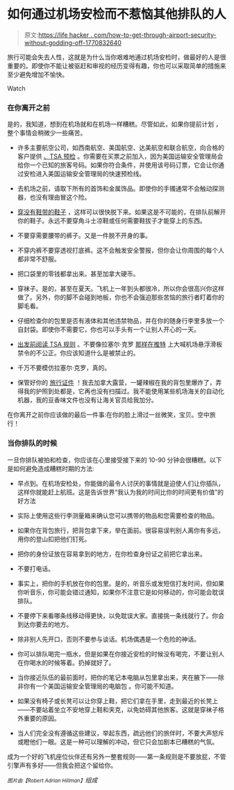 # 如何通过机场安检而不惹恼其他排队的人

> 原文:[https://life hacker . com/how-to-get-through-airport-security-without-godding-off-1770832640](https://lifehacker.com/how-to-get-through-airport-security-without-pissing-off-1770832640)

旅行可能会失去人性，这就是为什么当你艰难地通过机场安检时，做最好的人是很重要的。即使你不能让被驱赶和审视的经历变得有趣，你也可以采取简单的措施来至少避免增加不愉快。

Watch

### 在你离开之前

是的，我知道，想到在机场就和在机场一样糟糕。尽管如此，如果你提前计划 ，整个事情会稍微少一些痛苦。

*   许多主要航空公司，如西南航空、美国航空、达美航空和联合航空，向合格的客户提供 [、TSA 预检](https://www.tsa.gov/tsa-precheck) 。你需要在买票之前加入，因为美国运输安全管理局会给你一个已知的旅客号码。如果你符合条件，并使用该号码订票，它会让你通过安检进入美国运输安全管理局的快速预检线。
*   去机场之前，请取下所有的首饰和金属饰品。即使你的手镯通常不会触动探测器，也没有理由冒这个险。

*   [穿没有鞋带的鞋子](http://jezebel.com/how-to-dress-for-the-tsa-5705228#_ga=1.136777077.410417895.1430444016) ，这样可以很快脱下来。如果这是不可能的，在排队前解开你的鞋子。永远不要穿角斗士凉鞋或任何需要鞋拔子才能穿上的东西。
*   不要穿需要腰带的裤子。又是一件脱不开身的事。
*   不穿内裤不要穿透视打底裤。这不会触发安全警报，但你会让你周围的每个人都非常不舒服。
*   把口袋里的零钱都拿出来。甚至加拿大硬币。

*   穿袜子。是的，甚至在夏天。飞机上一年到头都很冷，所以你会很高兴你这样做了。另外，你的脚不会碰到地板，你也不会强迫那些苦恼的旅行者盯着你的脚毛看。
*   仔细检查你的包里是否有液体和其他违禁物品，并在你的随身行李里多放一个自封袋。即使你不需要它，你也可以手头有一个让别人开心的一天。
*   [出发前阅读 TSA 规则](https://www.tsa.gov/travel/travel-tips) 。不要像拉塞尔·克罗 [那样在推特](http://gizmodo.com/russell-crowe-came-up-with-a-much-better-name-for-hover-1750090517) 上大喊机场悬浮滑板禁令的不公正。你应该知道什么是被禁止的。

*   千万不要模仿拉塞尔·克罗，真的。
*   保管好你的 [旅行证件](http://lifehacker.com/the-travel-documents-you-need-to-get-in-order-and-when-1586319668#_ga=1.215916626.410417895.1430444016) ！我去加拿大露营，一罐辣椒在我的背包里爆炸了，弄得我的护照到处都是，它再也没有扫描过。我不能使用某些机场海关的自动化机器，我的豆香味文件也没有让海关官员给我加分。

在你离开之前你应该做的最后一件事:在你的脸上滑过一丝微笑，宝贝。空中旅行！

### 当你排队的时候

一旦你排队被拍和检查，你应该在心里接受接下来的 10-90 分钟会很糟糕。以下是如何避免造成糟糕时期的方法:

*   早点到。在机场安检处，你能做的最令人讨厌的事情就是迫使人们让你插队，这样你就能赶上航班。这是告诉世界“我认为我的时间比你的时间更有价值”的好方法
*   实际上使用这些行李测量箱来确认您可以携带的物品和您需要检查的物品。
*   如果你在背包旅行，把背包拿下来，举在面前。很容易误判别人离你有多远，用你的登山扣把他们钉死。

*   把你的身份证放在容易拿到的地方，在你检查身份证之前把它拿出来。
*   不要打电话。
*   事实上，把你的手机放在你的包里。是的，听音乐或发短信打发时间，但如果你听音乐，你可能会错过通知，如果你不注意它是如何移动的，你可能会耽误排队。
*   不要停下来看哪条线移动得更快，以免耽误大家。直接挑一条线就行了。你会到达你要去的地方。

*   除非别人先开口，否则不要参与谈话。机场偶遇是一个危险的神话。

*   你可以排队喝完一瓶水，但是如果在你接近安检的时候没有喝完，不要让别人在你喝水的时候等着。扔掉就好了。

*   当你接近队伍的最前面时，把你的笔记本电脑从包里拿出来，夹在腋下——除非你有一个美国运输安全管理局的电脑包 。你可能不知道。
*   如果没有椅子或长凳可以让你穿上鞋，把它们拿在手里，走到最近的长凳上——不要站着坐立不安地穿上鞋和夹克，以免妨碍其他旅客。这就是穿袜子格外重要的原因。
*   当人们完全没有遵循这些建议，举起东西，疏远他们的旅伴时，不要大声怒斥或瞪他们一眼。这是一种可以理解的冲动，但它只会加剧本已糟糕的气氛。

成为一个好的飞机座位伙伴还有另外一整套规则——第一条规则是不要放屁，不管引擎声有多好——但我会把这个留给你。

<small>*图片由*</small><small>*【Robert Adrian Hillman】*</small>*组成*